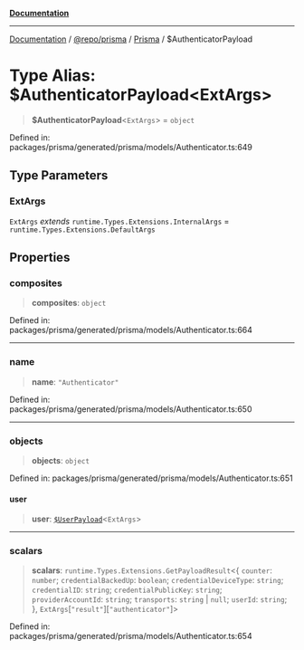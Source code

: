 [**Documentation**](../../../../../README.md)

***

[Documentation](../../../../../README.md) / [@repo/prisma](../../../README.md) / [Prisma](../README.md) / $AuthenticatorPayload

# Type Alias: $AuthenticatorPayload\<ExtArgs\>

> **$AuthenticatorPayload**\<`ExtArgs`\> = `object`

Defined in: packages/prisma/generated/prisma/models/Authenticator.ts:649

## Type Parameters

### ExtArgs

`ExtArgs` *extends* `runtime.Types.Extensions.InternalArgs` = `runtime.Types.Extensions.DefaultArgs`

## Properties

### composites

> **composites**: `object`

Defined in: packages/prisma/generated/prisma/models/Authenticator.ts:664

***

### name

> **name**: `"Authenticator"`

Defined in: packages/prisma/generated/prisma/models/Authenticator.ts:650

***

### objects

> **objects**: `object`

Defined in: packages/prisma/generated/prisma/models/Authenticator.ts:651

#### user

> **user**: [`$UserPayload`]($UserPayload.md)\<`ExtArgs`\>

***

### scalars

> **scalars**: `runtime.Types.Extensions.GetPayloadResult`\<\{ `counter`: `number`; `credentialBackedUp`: `boolean`; `credentialDeviceType`: `string`; `credentialID`: `string`; `credentialPublicKey`: `string`; `providerAccountId`: `string`; `transports`: `string` \| `null`; `userId`: `string`; \}, `ExtArgs`\[`"result"`\]\[`"authenticator"`\]\>

Defined in: packages/prisma/generated/prisma/models/Authenticator.ts:654
